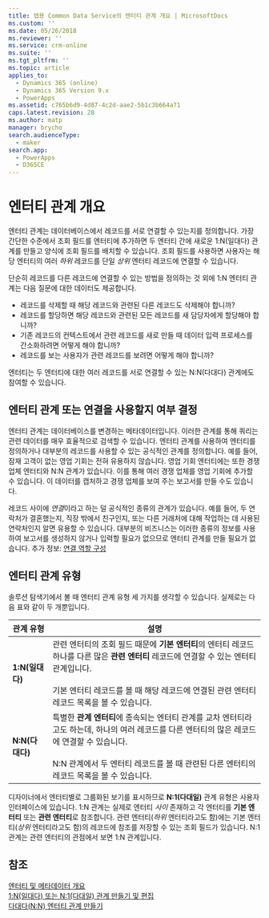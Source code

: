 ```yaml
---
title: 앱용 Common Data Service의 엔터티 관계 개요 | MicrosoftDocs
ms.custom: ''
ms.date: 05/26/2018
ms.reviewer: ''
ms.service: crm-online
ms.suite: ''
ms.tgt_pltfrm: ''
ms.topic: article
applies_to:
  - Dynamics 365 (online)
  - Dynamics 365 Version 9.x
  - PowerApps
ms.assetid: c765b6d9-4d87-4c2d-aae2-5b1c3b664a71
caps.latest.revision: 28
ms.author: matp
manager: brycho
search.audienceType:
  - maker
search.app:
  - PowerApps
  - D365CE
---
```

# <a name="entity-relationships-overview"></a>엔터티 관계 개요

엔터티 관계는 데이터베이스에서 레코드를 서로 연결할 수 있는지를 정의합니다. 가장 간단한 수준에서 조회 필드를 엔터티에 추가하면 두 엔터티 간에 새로운 1:N(일대다) 관계를 만들고 양식에 조회 필드를 배치할 수 있습니다. 조회 필드를 사용하면 사용자는 해당 엔터티의 여러 *하위* 레코드를 단일 *상위* 엔터티 레코드에 연결할 수 있습니다.  
  
단순히 레코드를 다른 레코드에 연결할 수 있는 방법을 정의하는 것 외에 1:N 엔터티 관계는 다음 질문에 대한 데이터도 제공합니다.  
  
- 레코드를 삭제할 때 해당 레코드와 관련된 다른 레코드도 삭제해야 합니까?  
- 레코드를 할당하면 해당 레코드와 관련된 모든 레코드를 새 담당자에게 할당해야 합니까?  
- 기존 레코드의 컨텍스트에서 관련 레코드를 새로 만들 때 데이터 입력 프로세스를 간소화하려면 어떻게 해야 합니까?  
- 레코드를 보는 사용자가 관련 레코드를 보려면 어떻게 해야 합니까?  
  
 엔터티는 두 엔터티에 대한 여러 레코드를 서로 연결할 수 있는 N:N(다대다) 관계에도 참여할 수 있습니다.  

<a name="BKMK_Connections"></a>

## <a name="decide-whether-to-use-entity-relationships-or-connections"></a>엔터티 관계 또는 연결을 사용할지 여부 결정 
 
엔터티 관계는 데이터베이스를 변경하는 메타데이터입니다. 이러한 관계를 통해 쿼리는 관련 데이터를 매우 효율적으로 검색할 수 있습니다. 엔터티 관계를 사용하여 엔터티를 정의하거나 대부분의 레코드를 사용할 수 있는 공식적인 관계를 정의합니다. 예를 들어, 잠재 고객이 없는 영업 기회는 전혀 유용하지 않습니다. 영업 기회 엔터티에는 또한 경쟁 업체 엔터티와 N:N 관계가 있습니다. 이를 통해 여러 경쟁 업체를 영업 기회에 추가할 수 있습니다. 이 데이터를 캡처하고 경쟁 업체를 보여 주는 보고서를 만들 수도 있습니다.  
  
레코드 사이에 *연결*이라고 하는 덜 공식적인 종류의 관계가 있습니다. 예를 들어, 두 연락처가 결혼했는지, 직장 밖에서 친구인지, 또는 다른 거래처에 대해 작업하는 데 사용된 연락처인지 알면 유용할 수 있습니다. 대부분의 비즈니스는 이러한 종류의 정보를 사용하여 보고서를 생성하지 않거나 입력할 필요가 없으므로 엔터티 관계를 만들 필요가 없습니다. 추가 정보: [연결 역할 구성](configure-connection-roles.md)

  
<a name="BKMK_TypesOfRelationships"></a>
 
## <a name="types-of-entity-relationships"></a>엔터티 관계 유형

솔루션 탐색기에서 볼 때 엔터티 관계 유형 세 가지를 생각할 수 있습니다. 실제로는 다음 표와 같이 두 개뿐입니다.  
  
|관계 유형|설명|  
|-----------------------|-----------------|  
|**1:N(일대다)**|관련 엔터티의 조회 필드 때문에 **기본 엔터티**의 엔터티 레코드 하나를 다른 많은 **관련 엔터티** 레코드에 연결할 수 있는 엔터티 관계입니다.<br /><br /> 기본 엔터티 레코드를 볼 때 해당 레코드에 연결된 관련 엔터티 레코드 목록을 볼 수 있습니다.|  
|**N:N(다대다)**|특별한 **관계 엔터티**에 종속되는 엔터티 관계를 교차 엔터티라고도 하는데, 하나의 여러 레코드를 다른 엔터티의 많은 레코드에 연결할 수 있습니다.<br /><br /> N:N 관계에서 두 엔터티 레코드를 볼 때 관련된 다른 엔터티의 레코드 목록을 볼 수 있습니다.|  
  
디자이너에서 엔터티별로 그룹화된 보기를 표시하므로 **N:1(다대일)** 관계 유형은 사용자 인터페이스에 있습니다. 1:N 관계는 실제로 엔터티 *사이* 존재하고 각 엔터티를 **기본 엔터티** 또는 **관련 엔터티**로 참조합니다. 관련 엔터티(*하위* 엔터티라고도 함)에는 기본 엔터티(*상위* 엔터티라고도 함)의 레코드에 참조를 저장할 수 있는 조회 필드가 있습니다. N:1 관계는 관련 엔터티의 관점에서 보면 1:N 관계입니다.  
 
## <a name="see-also"></a>참조

[엔터티 및 메타데이터 개요](create-edit-metadata.md)<br />
[1:N(일대다) 또는 N:1(다대일) 관계 만들기 및 편집](create-edit-1n-relationships.md)<br />
[다대다(N:N) 엔터티 관계 만들기](create-edit-nn-relationships.md)

